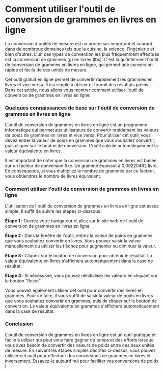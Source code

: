 Comment utiliser l'outil de conversion de grammes en livres en ligne
====================================================================

La conversion d'unités de mesure est un processus important et courant dans de nombreux domaines tels que la cuisine, la science, l'ingénierie et bien d'autres. L'un des types de conversion les plus fréquemment effectués est la conversion de grammes (g) en livres (lbs). C'est là qu'intervient l'outil de conversion de grammes en livres en ligne, qui permet une conversion rapide et facile de ces unités de mesure.

Cet outil gratuit en ligne permet de convertir rapidement les grammes en livres et vice versa. Il est simple à utiliser et fournit des résultats précis. Dans cet article, nous allons vous montrer comment utiliser l'outil de conversion de grammes en livres en ligne.

### Quelques connaissances de base sur l'outil de conversion de grammes en livres en ligne

L'outil de conversion de grammes en livres en ligne est un programme informatique qui permet aux utilisateurs de convertir rapidement les valeurs de poids de grammes en livres et vice versa. Pour utiliser cet outil, vous devez entrer la valeur de poids en grammes que vous souhaitez convertir, puis cliquer sur le bouton de conversion. L'outil calcule automatiquement la valeur équivalente en livres.

Il est important de noter que la conversion de grammes en livres est basée sur un facteur de conversion fixe. Un gramme équivaut à 0,00220462 livre. En conséquence, si vous multipliez le nombre de grammes par ce facteur, vous obtiendrez le nombre de livres équivalent.

### Comment utiliser l'outil de conversion de grammes en livres en ligne

L'utilisation de l'outil de conversion de grammes en livres en ligne est assez simple. Il suffit de suivre les étapes ci-dessous :

**Étape 1 :** Ouvrez votre navigateur et allez sur le site web de l'outil de conversion de grammes en livres en ligne.

**Étape 2 :** Dans la fenêtre de l'outil, entrez la valeur de poids en grammes que vous souhaitez convertir en livres. Vous pouvez saisir la valeur manuellement ou utiliser les flèches pour augmenter ou diminuer la valeur.

**Étape 3 :** Cliquez sur le bouton de conversion pour obtenir le résultat. La valeur équivalente en livres s'affichera automatiquement dans la case de résultat.

**Étape 4 :** Si nécessaire, vous pouvez réinitialiser les valeurs en cliquant sur le bouton "Reset".

Vous pouvez également utiliser cet outil pour convertir des livres en grammes. Pour ce faire, il vous suffit de saisir la valeur de poids en livres que vous souhaitez convertir en grammes, puis de cliquer sur le bouton de conversion. La valeur équivalente en grammes s'affichera automatiquement dans la case de résultat.

### Conclusion

L'outil de conversion de grammes en livres en ligne est un outil pratique et facile à utiliser qui peut vous faire gagner du temps et des efforts lorsque vous avez besoin de convertir des valeurs de poids entre ces deux unités de mesure. En suivant les étapes simples décrites ci-dessus, vous pouvez utiliser cet outil pour effectuer des conversions de grammes en livres et inversement. Essayez-le aujourd'hui pour faciliter vos conversions de poids !